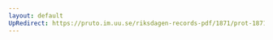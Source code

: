 ```yaml
---
layout: default
UpRedirect: https://pruto.im.uu.se/riksdagen-records-pdf/1871/prot-1871--ak--403/prot-1871--ak--403_000.pdf
---
```

